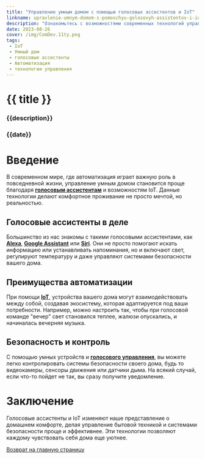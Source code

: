 ```yaml
---
title: "Управление умным домом с помощью голосовых ассистентов и IoT"
linkname: upravlenie-umnym-domom-s-pomoschyu-golosovyh-assistentov-i-iot
description: "Ознакомьтесь с возможностями современных технологий управления умным домом при помощи голосовых ассистентов в экосистеме IoT."
date: 2023-08-26
cover: /img/ComDev.11ty.png
tags:
 - IoT
 - Умный дом
 - голосовые ассистенты
 - Автоматизация
 - технологии управления
---
```


# {{ title }}
### {{description}}
### {{date}}

# Введение

В современном мире, где автоматизация играет важную роль в повседневной жизни, управление умным домом становится проще благодаря **[голосовым ассистентам](/)** и возможностям IoT. Данные технологии делают комфортное проживание не просто мечтой, но реальностью.

## Голосовые ассистенты в деле

Большинство из нас знакомы с такими голосовыми ассистентами, как **[Alexa](/)**, **[Google Assistant](/)** или **[Siri](/)**. Они не просто помогают искать информацию или устанавливать напоминания, но и включают свет, регулируют температуру и даже управляют системами безопасности вашего дома.

## Преимущества автоматизации

При помощи **[IoT](/)**, устройства вашего дома могут взаимодействовать между собой, создавая экосистему, которая адаптируется под ваши потребности. Например, можно настроить так, чтобы при голосовой команде "вечер" свет становился теплее, жалюзи опускались, и начиналась вечерняя музыка.

## Безопасность и контроль

С помощью умных устройств и **[голосового управления](/)**, вы можете легко контролировать системы безопасности своего дома, будь то видеокамеры, сенсоры движения или датчики дыма. На всякий случай, если что-то пойдет не так, вы сразу получите уведомление.

# Заключение

Голосовые ассистенты и IoT изменяют наше представление о домашнем комфорте, делая управление бытовой техникой и системами безопасности проще и эффективнее. Эти технологии позволяют каждому чувствовать себя дома еще уютнее.

[Возврат на главную страницу](/)
